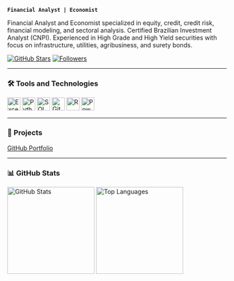 **`Financial Analyst | Economist`**

Financial Analyst and Economist specialized in equity, credit, credit risk, financial modeling, and sectoral analysis. Certified Brazilian Investment Analyst (CNPI). Experienced in High Grade and High Yield securities with focus on infrastructure, utilities, agribusiness, and surety bonds.

[![GitHub Stars](https://custom-icon-badges.demolab.com/github/stars/viniciusburiche?color=55960c&style=for-the-badge&labelColor=488207&logo=star&label=Stars)](https://github.com/viniciusburiche?tab=repositories&sort=stargazers)
[![Followers](https://custom-icon-badges.demolab.com/github/followers/viniciusburiche?color=236ad3&labelColor=1155ba&style=for-the-badge&logo=github&label=Followers&logoColor=white)](https://github.com/viniciusburiche?tab=followers)

---

### 🛠️ Tools and Technologies

<img alt="Excel" title="Excel" width="30px" src="https://cdn.jsdelivr.net/gh/devicons/devicon@latest/icons/microsoft/microsoft-original.svg" />
<img alt="Python" title="Python" width="30px" src="https://cdn.jsdelivr.net/gh/devicons/devicon@latest/icons/python/python-original.svg" />
<img alt="SQL" title="SQL" width="30px" src="https://cdn.jsdelivr.net/gh/devicons/devicon@latest/icons/mysql/mysql-original.svg" />
<img alt="Git" title="Git" width="30px" src="https://cdn.jsdelivr.net/gh/devicons/devicon@latest/icons/git/git-original.svg" />
<img alt="R" title="R" width="30px" src="https://cdn.jsdelivr.net/gh/devicons/devicon@latest/icons/r/r-original.svg" />
<img alt="Power BI" title="Power BI" width="30px" src="https://img.icons8.com/color/48/000000/power-bi.png" />

<br/>

---

### 🔗 Projects

[GitHub Portfolio](https://github.com/viniciusburiche/viniciusburiche)

---

### 📊 GitHub Stats

<img 
  alt="GitHub Stats" 
  height="200" 
  src="https://github-readme-stats.vercel.app/api?username=viniciusburiche&show_icons=true&theme=tokyonight&include_all_commits=true&locale=en" 
/>
<img 
  alt="Top Languages" 
  height="200" 
  src="https://github-readme-stats.vercel.app/api/top-langs/?username=viniciusburiche&theme=tokyonight&layout=compact&custom_title=Technologies&langs_count=9" 
/>
